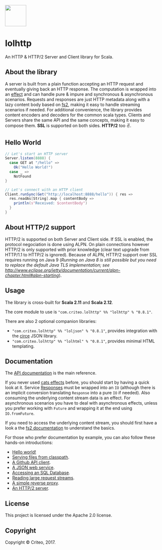 <img src="https://criteo.github.io/lolhttp/images/lolhttp.png" width="70">

# lolhttp

An HTTP & HTTP/2 Server and Client library for Scala.

## About the library

A server is built from a plain function accepting an HTTP request and eventually giving back an HTTP response. The computation is wrapped into an [effect](https://github.com/typelevel/cats-effect) and can handle pure & impure and synchronous & asynchronous scenarios. Requests and responses are just HTTP metadata along with a lazy content body based on [fs2](https://github.com/functional-streams-for-scala/fs2), making it easy to handle streaming scenarios if needed. For additional convenience, the library provides content encoders and decoders for the common scala types. Clients and Servers share the same API and the same concepts, making it easy to compose them. __SSL__ is supported on both sides. __HTTP/2__ too ✌️.

## Hello World

```scala
// Let's start an HTTP server
Server.listen(8888) {
  case GET at "/hello" =>
    Ok("Hello World!")
  case _ =>
    NotFound
}

// Let's connect with an HTTP client
Client.runSync(Get("http://localhost:8888/hello")) { res =>
  res.readAs[String].map { contentBody =>
    println(s"Received: $contentBody")
  }
}
```

## About HTTP/2 support

HTTP/2 is supported on both Server and Client side. If SSL is enabled, the protocol negociation is done using ALPN. On plain connections however HTTP/2 is only supported with prior knowledge (clear text upgrade from HTTP/1.1 to HTTP/2 is ignored). Because of ALPN, HTTP/2 support over SSL requires running on Java 9 (_Running on Java 8 is still possible but you need to replace the default Java TLS implementation; see http://www.eclipse.org/jetty/documentation/current/alpn-chapter.html#alpn-starting_).

## Usage

The library is cross-built for __Scala 2.11__ and __Scala 2.12__.

The core module to use is `"com.criteo.lolhttp" %% "lolhttp" % "0.8.1"`.

There are also 2 optional companion libraries:

- `"com.criteo.lolhttp" %% "loljson" % "0.8.1"`, provides integration with the [circe](https://circe.github.io/circe/) JSON library.
- `"com.criteo.lolhttp" %% "lolhtml" % "0.8.1"`, provides minimal HTML templating.

## Documentation

The [API documentation](https://criteo.github.io/lolhttp/api/lol/index.html) is the main reference.

If you never used [cats effects](https://github.com/typelevel/cats-effect) before, you should start by having a quick look at it. Service [Responses](https://criteo.github.io/lolhttp/api/lol/http/Response.html) must be wrapped
into an `IO` (although there is an implicit conversion translating `Response` into a pure `IO` if needed). Also consuming the underlying content stream data is an effect. For asynchronous scenarios you have to deal with asynchronous effects, unless you prefer working with `Future` and wrapping it at the end using `IO.fromFuture`.

If you need to access the underlying content stream, you should first have a look a the [fs2 documentation](https://github.com/functional-streams-for-scala/fs2) to understand the basics.

For those who prefer documentation by example, you can also follow these hands-on introductions:

- [Hello world!](https://criteo.github.io/lolhttp/examples/HelloWorld.scala.html)
- [Serving files from classpath](https://criteo.github.io/lolhttp/examples/ServingFiles.scala.html).
- [A Github API client](https://criteo.github.io/lolhttp/examples/GithubClient.scala.html).
- [A JSON web service](https://criteo.github.io/lolhttp/examples/JsonWebService.scala.html).
- [Accessing an SQL Database](https://criteo.github.io/lolhttp/examples/DatabaseAccess.scala.html).
- [Reading large request streams](https://criteo.github.io/lolhttp/examples/LargeFileUpload.scala.html).
- [A simple reverse proxy](https://criteo.github.io/lolhttp/examples/ReverseProxy.scala.html).
- [An HTTP/2 server](https://criteo.github.io/lolhttp/examples/Http2Server.scala.html).

## License

This project is licensed under the Apache 2.0 license.

## Copyright

Copyright © Criteo, 2017.
